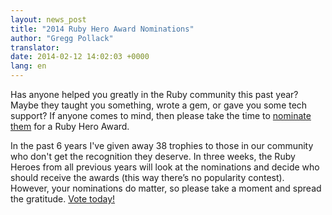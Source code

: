 ```yaml
---
layout: news_post
title: "2014 Ruby Hero Award Nominations"
author: "Gregg Pollack"
translator:
date: 2014-02-12 14:02:03 +0000
lang: en
---
```


Has anyone helped you greatly in the Ruby community this past year? Maybe they
taught you something, wrote a gem, or gave you some tech support? If anyone
comes to mind, then please take the time to
[nominate them](http://rubyheroes.com/) for a Ruby Hero Award.

In the past 6 years I've given away 38 trophies to those in our community who
don't get the recognition they deserve. In three weeks, the Ruby Heroes from
all previous years will look at the nominations and decide who should receive
the awards (this way there’s no popularity contest). However, your nominations
do matter, so please take a moment and spread the gratitude.
[Vote today!](http://rubyheroes.com/)
